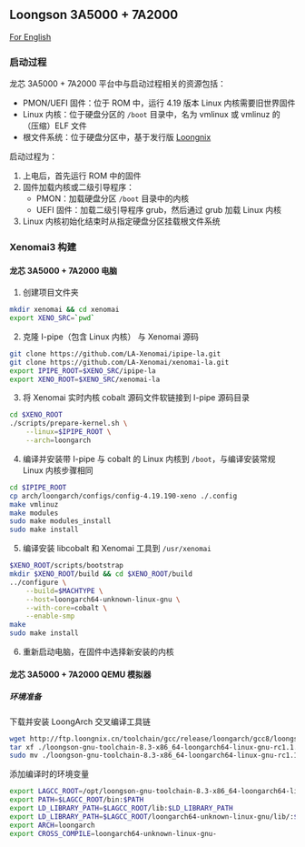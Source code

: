## Loongson 3A5000 + 7A2000

[For English](https://github.com/LA-Xenomai/doc/blob/master/doc/loongson-3a5000-7a2000-en.md)

### 启动过程

龙芯 3A5000 + 7A2000 平台中与启动过程相关的资源包括：

- PMON/UEFI 固件：位于 ROM 中，运行 4.19 版本 Linux 内核需要旧世界固件
- Linux 内核：位于硬盘分区的 `/boot` 目录中，名为 vmlinux 或 vmlinuz 的（压缩）ELF 文件
- 根文件系统：位于硬盘分区中，基于发行版 [Loongnix](http://www.loongnix.cn/zh/loongnix/)

启动过程为：

1. 上电后，首先运行 ROM 中的固件
2. 固件加载内核或二级引导程序：
    - PMON：加载硬盘分区 `/boot` 目录中的内核
    - UEFI 固件：加载二级引导程序 grub，然后通过 grub 加载 Linux 内核
3. Linux 内核初始化结束时从指定硬盘分区挂载根文件系统

### Xenomai3 构建

#### 龙芯 3A5000 + 7A2000 电脑

1. 创建项目文件夹

```sh
mkdir xenomai && cd xenomai
export XENO_SRC=`pwd`
```

2. 克隆 I-pipe（包含 Linux 内核） 与 Xenomai 源码

```sh
git clone https://github.com/LA-Xenomai/ipipe-la.git
git clone https://github.com/LA-Xenomai/xenomai-la.git
export IPIPE_ROOT=$XENO_SRC/ipipe‐la
export XENO_ROOT=$XENO_SRC/xenomai‐la
```

3. 将 Xenomai 实时内核 cobalt 源码文件软链接到 I-pipe 源码目录

```sh
cd $XENO_ROOT
./scripts/prepare‐kernel.sh \
    --linux=$IPIPE_ROOT \
    --arch=loongarch
```

4. 编译并安装带 I-pipe 与 cobalt 的 Linux 内核到 `/boot`，与编译安装常规 Linux 内核步骤相同

```sh
cd $IPIPE_ROOT
cp arch/loongarch/configs/config‐4.19.190‐xeno ./.config
make vmlinuz
make modules
sudo make modules_install
sudo make install
```

5. 编译安装 libcobalt 和 Xenomai 工具到 `/usr/xenomai`

```sh
$XENO_ROOT/scripts/bootstrap
mkdir $XENO_ROOT/build && cd $XENO_ROOT/build
../configure \
    --build=$MACHTYPE \
    --host=loongarch64‐unknown‐linux‐gnu \
    --with‐core=cobalt \
    --enable‐smp
make
sudo make install
```

6. 重新启动电脑，在固件中选择新安装的内核

#### 龙芯 3A5000 + 7A2000 QEMU 模拟器

##### 环境准备

下载并安装 LoongArch 交叉编译工具链

```sh
wget http://ftp.loongnix.cn/toolchain/gcc/release/loongarch/gcc8/loongson‐gnu‐toolchain‐8.3‐x86_64‐loongarch64‐linux‐gnu‐rc1.1.tar.xz
tar xf ./loongson‐gnu‐toolchain‐8.3‐x86_64‐loongarch64‐linux‐gnu‐rc1.1.tar.xz
sudo mv ./loongson‐gnu‐toolchain‐8.3‐x86_64‐loongarch64‐linux‐gnu‐rc1.1 /opt
```

添加编译时的环境变量

```sh
export LAGCC_ROOT=/opt/loongson‐gnu‐toolchain‐8.3‐x86_64‐loongarch64‐linux‐gnu‐rc1.1
export PATH=$LAGCC_ROOT/bin:$PATH
export LD_LIBRARY_PATH=$LAGCC_ROOT/lib:$LD_LIBRARY_PATH
export LD_LIBRARY_PATH=$LAGCC_ROOT/loongarch64‐unknown‐linux‐gnu/lib/:$LD_LIBRARY_PATH
export ARCH=loongarch
export CROSS_COMPILE=loongarch64‐unknown‐linux‐gnu‐
```
